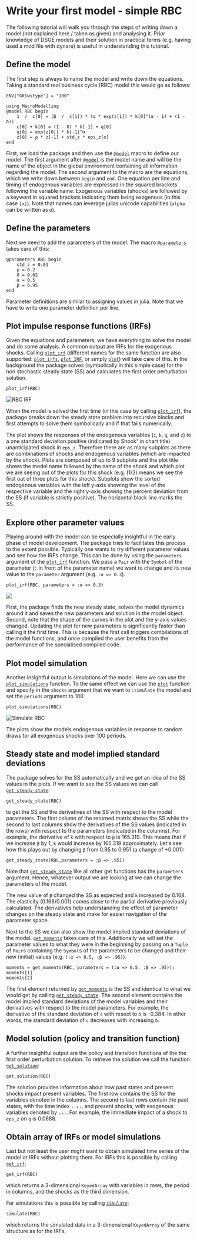 # Write your first model - simple RBC
The following tutorial will walk you through the steps of writing down a model (not explained here / taken as given) and analysing it. Prior knowledge of DSGE models and their solution in practical terms (e.g. having used a mod file with dynare) is useful in understanding this tutorial.

## Define the model
The first step is always to name the model and write down the equations. Taking a standard real business cycle (RBC) model this would go as follows:
```@setup tutorial_1
ENV["GKSwstype"] = "100"
```
```@repl tutorial_1
using MacroModelling
@model RBC begin
    1  /  c[0] = (β  /  c[1]) * (α * exp(z[1]) * k[0]^(α - 1) + (1 - δ))
    c[0] + k[0] = (1 - δ) * k[-1] + q[0]
    q[0] = exp(z[0]) * k[-1]^α
    z[0] = ρ * z[-1] + std_z * eps_z[x]
end
```
First, we load the package and then use the [`@model`](@ref) macro to define our model. The first argument after [`@model`](@ref) is the model name and will be the name of the object in the global environment containing all information regarding the model. The second argument to the macro are the equations, which we write down between `begin` and `end`. One equation per line and timing of endogenous variables are expressed in the squared brackets following the variable name. Exogenous variables (shocks) are followed by a keyword in squared brackets indicating them being exogenous (in this case `[x]`). Note that names can leverage julias unicode capabilities (`alpha` can be written as `α`).


## Define the parameters
Next we need to add the parameters of the model. The macro [`@parameters`](@ref) takes care of this:
```@repl tutorial_1
@parameters RBC begin
    std_z = 0.01
    ρ = 0.2
    δ = 0.02
    α = 0.5
    β = 0.95
end
```
Parameter definitions are similar to assigning values in julia. Note that we have to write one parameter definition per line.

## Plot impulse response functions (IRFs)
Given the equations and parameters, we have everything to solve the model and do some analysis. A common output are IRFs for the exogenous shocks. Calling [`plot_irf`](@ref) (different names for the same function are also supported: [`plot_irfs`](@ref), [`plot_IRF`](@ref), or simply [`plot`](@ref)) will take care of this. In the background the package solves (symbolically in this simple case) for the non stochastic steady state (SS) and calculates the first order perturbation solution.
```@repl tutorial_1
plot_irf(RBC)
```
![RBC IRF](../assets/irf__RBC__eps_z__1.png)

When the model is solved the first time (in this case by calling [`plot_irf`](@ref)), the package breaks down the steady state problem into recursive blocks and first attempts to solve them symbolically and if that fails numerically. 

The plot shows the responses of the endogenous variables (`c`, `k`, `q`, and `z`) to a one standard deviation positive (indicated by Shock⁺ in chart title) unanticipated shock in  `eps_z`. Therefore there are as many subplots as there are combinations of shocks and endogenous variables (which are impacted by the shock). Plots are composed of up to 9 subplots and the plot title shows the model name followed by the name of the shock and which plot we are seeing out of the plots for this shock (e.g. (1/3) means we see the first out of three plots for this shock). Subplots show the sorted endogenous variables with the left y-axis showing the level of the respective variable and the right y-axis showing the percent deviation from the SS (if variable is strictly positive). The horizontal black line marks the SS.

## Explore other parameter values
Playing around with the model can be especially insightful in the early phase of model development. The package tries to facilitates this process to the extent possible. Typically one wants to try different parameter values and see how the IRFs change. This can be done by using the `parameters` argument of the [`plot_irf`](@ref) function. We pass a `Pair` with the `Symbol` of the parameter (`:` in front of the parameter name) we want to change and its new value to the `parameter` argument (e.g. `:α => 0.3`).
```@repl tutorial_1
plot_irf(RBC, parameters = :α => 0.3)
```
![](../assets/irf__RBC_new__eps_z__1.png)

First, the package finds the new steady state, solves the model dynamics around it and saves the new parameters and solution in the model object. Second, note that the shape of the curves in the plot and the y-axis values changed. Updating the plot for new parameters is significantly faster than calling it the first time. This is because the first call triggers compilations of the model functions, and once compiled the user benefits from the performance of the specialised compiled code.

## Plot model simulation
Another insightful output is simulations of the model. Here we can use the [`plot_simulations`](@ref) function. To the same effect we can use the [`plot`](@ref) function and specify in the `shocks` argument that we want to `:simulate` the model and set the `periods` argument to 100.
```@repl tutorial_1
plot_simulations(RBC)
```
![Simulate RBC](../assets/irf__RBC_sim__eps_z__1.png)


The plots show the models endogenous variables in response to random draws for all exogenous shocks over 100 periods.
## Steady state and model implied standard deviations
The package solves for the SS automatically and we got an idea of the SS values in the plots. If we want to see the SS values we can call [`get_steady_state`](@ref):
```@repl tutorial_1
get_steady_state(RBC)
```
to get the SS and the derivatives of the SS with respect to the model parameters. The first column of the returned matrix shows the SS while the second to last columns show the derivatives of the SS values (indicated in the rows) with respect to the parameters (indicated in the columns). For example, the derivative of `k` with respect to `β` is 165.319. This means that if we increase `β` by 1, `k` would increase by 165.319 approximately. Let's see how this plays out by changing `β` from 0.95 to 0.951 (a change of +0.001):
```@repl tutorial_1
get_steady_state(RBC,parameters = :β => .951)
```
Note that [`get_steady_state`](@ref) like all other get functions has the `parameters` argument. Hence, whatever output we are looking at we can change the parameters of the model. 

The new value of `β` changed the SS as expected and `k` increased by 0.168. The elasticity (0.168/0.001) comes close to the partial derivative previously calculated. The derivatives help understanding the effect of parameter changes on the steady state and make for easier navigation of the parameter space.

Next to the SS we can also show the model implied standard deviations of the model. [`get_moments`](@ref) takes care of this. Additionally we will set the parameter values to what they were in the beginning by passing on a `Tuple` of `Pair`s containing the `Symbol`s of the parameters to be changed and their new (initial) values (e.g. `(:α => 0.5, :β => .95)`).
```@repl tutorial_1
moments = get_moments(RBC, parameters = (:α => 0.5, :β => .95));
moments[1]
moments[2]
```
The first element returned by [`get_moments`](@ref) is the SS and identical to what we would get by calling [`get_steady_state`](@ref). The second element contains the model implied standard deviations of the model variables and their derivatives with respect to the model parameters. For example, the derivative of the standard deviation of `c` with resect to `δ` is -0.384. In other words, the standard deviation of `c` decreases with increasing `δ`.

## Model solution (policy and transition function)
A further insightful output are the policy and transition functions of the the first order perturbation solution. To retrieve the solution we call the function [`get_solution`](@ref):
```@repl tutorial_1
get_solution(RBC)
```
The solution provides information about how past states and present shocks impact present variables. The first row contains the SS for the variables denoted in the columns. The second to last rows contain the past states, with the time index `₍₋₁₎`, and present shocks, with exogenous variables denoted by `₍ₓ₎`. For example, the immediate impact of a shock to `eps_z` on `q` is 0.0688. 


## Obtain array of IRFs or model simulations
Last but not least the user might want to obtain simulated time series of the model or IRFs without plotting them.
For IRFs this is possible by calling [`get_irf`](@ref):
```@repl tutorial_1
get_irf(RBC)
```
which returns a 3-dimensional `KeyedArray` with variables in rows, the period in columns, and the shocks as the third dimension.

For simulations this is possible by calling [`simulate`](@ref):
```@repl tutorial_1
simulate(RBC)
```
which returns the simulated data in a 3-dimensional `KeyedArray` of the same structure as for the IRFs.
